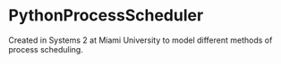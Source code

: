 # PythonProcessScheduler
Created in Systems 2 at Miami University to model different methods of process scheduling.
